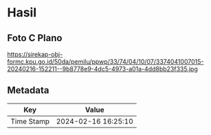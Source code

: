 # Hasil

## Foto C Plano

https://sirekap-obj-formc.kpu.go.id/50da/pemilu/ppwp/33/74/04/10/07/3374041007015-20240216-152211--9b8778e9-4dc5-4973-a01a-4dd8bb23f335.jpg


## Metadata

| Key        | Value               |
| ---------- | ------------------- |
| Time Stamp | 2024-02-16 16:25:10 |



